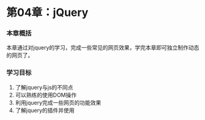 # 第04章：jQuery

### 本章概括

本章通过对jquery的学习，完成一些常见的网页效果，学完本章即可独立制作动态的网页了。

### 学习目标

1. 了解jquery与js的不同点
2. 可以熟练的使用DOM操作
3. 利用jquery完成一些网页的功能效果
4. 了解jquery的插件并使用

